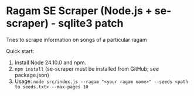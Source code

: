 # Ragam SE Scraper (Node.js + se-scraper) - sqlite3 patch
Tries to scrape information on songs of a particular ragam

Quick start:
1. Install Node 24.10.0 and npm.
2. `npm install` (se-scraper must be installed from GitHub; see package.json)
3. Usage: `node src/index.js --ragam "<your ragam name>" --seeds <path to seeds.txt> --max-pages 10`
